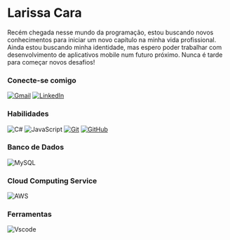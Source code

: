 # Larissa Cara

Recém chegada nesse mundo da programação, estou buscando novos conhecimentos para iniciar um novo capítulo na minha vida profissional. Ainda estou buscando minha identidade, mas espero poder trabalhar com desenvolvimento de aplicativos mobile num futuro próximo. Nunca é tarde para começar novos desafios!

### Conecte-se comigo

[![Gmail](https://img.shields.io/badge/Gmail-000?style=for-the-badge&logo=gmail&logoColor=red)](mailto:larissa.cara.lc@gmail.com)
[![LinkedIn](https://img.shields.io/badge/-LinkedIn-000?style=for-the-badge&logo=linkedin&logoColor=30A3DC)](https://www.linkedin.com/in/larissa-cara-5a5537aa/)

### Habilidades

![C#](https://img.shields.io/badge/C%23-000?style=for-the-badge&logo=c-sharp&logoColor=white)
![JavaScript](https://img.shields.io/badge/JavaScript-000?style=for-the-badge&logo=javascript&logoColor=white)
[![Git](https://img.shields.io/badge/Git-000?style=for-the-badge&logo=git&logoColor=E94D5F)](https://git-scm.com/doc)
[![GitHub](https://img.shields.io/badge/GitHub-000?style=for-the-badge&logo=github&logoColor=30A3DC)](https://docs.github.com/)

### Banco de Dados

![MySQL](https://img.shields.io/badge/MySQL-00000F?style=for-the-badge&logo=mysql&logoColor=white)

### Cloud Computing Service

![AWS](https://img.shields.io/badge/AWS-000.svg?style=for-the-badge&logo=amazon-aws&logoColor=white)

### Ferramentas

![Vscode](https://img.shields.io/badge/Vscode-000?style=for-the-badge&logo=visual-studio-code&logoColor=white)

<!---
larissacara/larissacara is a ✨ special ✨ repository because its `README.md` (this file) appears on your GitHub profile.
You can click the Preview link to take a look at your changes.
--->
